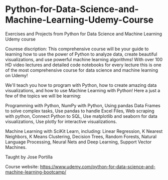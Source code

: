 # Python-for-Data-Science-and-Machine-Learning-Udemy-Course
Exercises and Projects from Python for Data Science and Machine Learning Udemy course

Courese discription: 
This comprehensive course will be your guide to learning how to use the power of Python to analyze data, create beautiful visualizations, and use powerful machine learning algorithms!
With over 100 HD video lectures and detailed code notebooks for every lecture this is one of the most comprehensive course for data science and machine learning on Udemy!

We'll teach you how to program with Python, how to create amazing data visualizations, and how to use Machine Learning with Python! Here a just a few of the topics we will be learning:

Programming with Python,
NumPy with Python,
Using pandas Data Frames to solve complex tasks,
Use pandas to handle Excel Files,
Web scraping with python,
Connect Python to SQL,
Use matplotlib and seaborn for data visualizations,
Use plotly for interactive visualizations.

Machine Learning with SciKit Learn, including:
Linear Regression,
K Nearest Neighbors,
K Means Clustering,
Decision Trees,
Random Forests,
Natural Language Processing,
Neural Nets and Deep Learning,
Support Vector Machines.

Taught by Jose Portilla

Course website: https://www.udemy.com/python-for-data-science-and-machine-learning-bootcamp/
